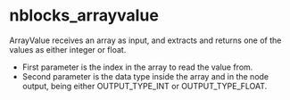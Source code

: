 # nblocks_arrayvalue

ArrayValue receives an array as input, and extracts and returns one of the values as either integer or float.

 *  First parameter is the index in the array to read the value from.
 *  Second parameter is the data type inside the array and in the node output, being either OUTPUT_TYPE_INT or OUTPUT_TYPE_FLOAT.
